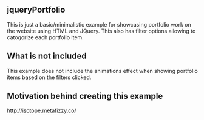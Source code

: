 ## jqueryPortfolio
This is just a basic/minimalistic example for showcasing portfolio work on the website using HTML and JQuery.
This also has filter options allowing to catogorize each portfolio item.

## What is not included
This example does not include the animations effect when showing portfolio items based on the filters clicked.

## Motivation behind creating this example
http://isotope.metafizzy.co/
